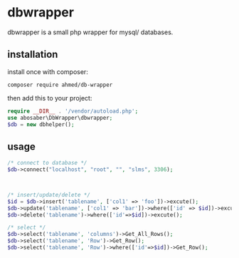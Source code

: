 <!-- @format -->

# dbwrapper

dbwrapper is a small php wrapper for mysql/ databases.

## installation

install once with composer:

```
composer require ahmed/db-wrapper
```

then add this to your project:

```php
require __DIR__ . '/vendor/autoload.php';
use abosaber\DbWrapper\dbwrapper;
$db = new dbhelper();
```

## usage

```php
/* connect to database */
$db->connect("localhost", "root", "", "slms", 3306);



/* insert/update/delete */
$id = $db->insert('tablename', ['col1' => 'foo'])->excute();
$db->update('tablename', ['col1' => 'bar'])->where(['id' => $id])->excute();
$db->delete('tablename')->where(['id'=>$id])->excute();

/* select */
$db->select('tablename', 'columns')->Get_All_Rows();
$db->select('tablename', 'Row')->Get_Row();
$db->select('tablename', 'Row')->where(['id'=>$id])->Get_Row();

```

